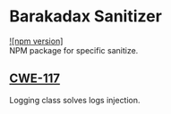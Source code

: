 # Barakadax Sanitizer

[![npm version]](https://www.npmjs.com/package/barakadax-sanitizer)
<br>
NPM package for specific sanitize.

## [CWE-117](https://cwe.mitre.org/data/definitions/117.html)

Logging class solves logs injection.
